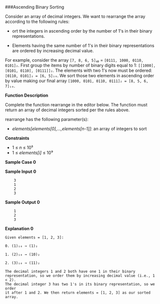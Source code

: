

###Ascending Binary Sorting


Consider an array of decimal integers. We want to rearrange the array according to the following rules:

* ort the integers in ascending order by the number of 1's in their binary representations.

* Elements having the same number of 1's in their binary representations are ordered by increasing decimal value.

For example, consider the array `[7, 8, 6, 5]`₁₀ = `[0111, 1000, 0110, 0101]₂`. First group the items 
by number of binary digits equal to 1: `[[1000], [0101, 0110], [0111]]₂`. The elements with two 1's now 
must be ordered: `[0110, 0101]₂ = [6, 5]₁₀`. We sort those two elements in ascending order by value
making our final array `[1000, 0101, 0110, 0111]₂ = [8, 5, 6, 7]₁₀`.

**Function Description**

Complete the function rearrange in the editor below. The function must return an array of decimal integers sorted per the rules above.

rearrange has the following parameter(s):

* _elements[elements[0],...,elements[n-1]]_: an array of integers to sort

**Constraints**

* 1 ≤ _n_ ≤ 10⁵
* 1 ≤ _elements[i]_ ≤ 10⁹


**Sample Case 0**

**Sample Input 0**
```
    3
    1
    2
    3    
```

**Sample Output 0**

```
    1
    2
    3
```

**Explanation 0**

```
Given elements = [1, 2, 3]:

0. (1)₁₀ → (1)₂

1. (2)₁₀ → (10)₂

2. (3)₁₀ → (11)₂

The decimal integers 1 and 2 both have one 1 in their binary
representation, so we order them by increasing decimal value (i.e., 1 < 2).
The decimal integer 3 has two 1's in its binary representation, so we order
it after 1 and 2. We then return elements = [1, 2, 3] as our sorted array.
```